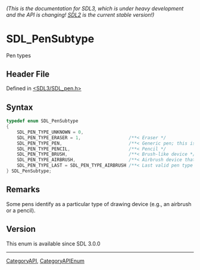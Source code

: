 ###### (This is the documentation for SDL3, which is under heavy development and the API is changing! [SDL2](https://wiki.libsdl.org/SDL2/) is the current stable version!)
# SDL_PenSubtype

Pen types

## Header File

Defined in [<SDL3/SDL_pen.h>](https://github.com/libsdl-org/SDL/blob/main/include/SDL3/SDL_pen.h)

## Syntax

```c
typedef enum SDL_PenSubtype
{
    SDL_PEN_TYPE_UNKNOWN = 0,
    SDL_PEN_TYPE_ERASER = 1,                  /**< Eraser */
    SDL_PEN_TYPE_PEN,                         /**< Generic pen; this is the default. */
    SDL_PEN_TYPE_PENCIL,                      /**< Pencil */
    SDL_PEN_TYPE_BRUSH,                       /**< Brush-like device */
    SDL_PEN_TYPE_AIRBRUSH,                    /**< Airbrush device that "sprays" ink */
    SDL_PEN_TYPE_LAST = SDL_PEN_TYPE_AIRBRUSH /**< Last valid pen type */
} SDL_PenSubtype;
```

## Remarks

Some pens identify as a particular type of drawing device (e.g., an
airbrush or a pencil).

## Version

This enum is available since SDL 3.0.0

----
[CategoryAPI](CategoryAPI), [CategoryAPIEnum](CategoryAPIEnum)

